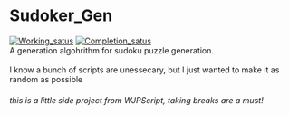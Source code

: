 # Sudoker_Gen
[![Working_satus](https://img.shields.io/static/v1?label=Working_status&message=Active&color=darkspringgreen&style=flat-square&logo=python)](https://github.com/Wjplatformer/Sudoku_Generator)
[![Completion_satus](https://img.shields.io/static/v1?label=Completion_status&message=Unfinished&color=red&style=flat-square&logo=python)](https://github.com/Wjplatformer/Sudoku_Generator)<br>
A generation algohrithm for sudoku puzzle generation.
<br><br>
I know a bunch of scripts are unessecary, but I just wanted to make it as random as possible
###### this is a little side project from WJPScript, taking breaks are a must!

